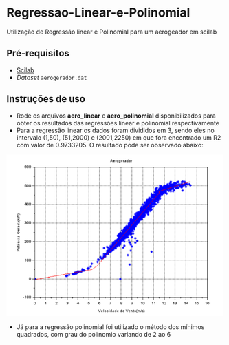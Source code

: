 # Regressao-Linear-e-Polinomial
 Utilização de Regressão linear e Polinomial para um aerogeador em scilab
## Pré-requisitos 
 - [Scilab](https://www.scilab.org/)
 - *Dataset* `aerogerador.dat`
## Instruções de uso
 - Rode os arquivos **aero_linear** e **aero_polinomial** disponibilizados para obter os resultados das regressões linear e polinomial respectivamente
 - Para a regressão linear os dados foram divididos em 3, sendo eles no intervalo (1,50), (51,2000) e (2001,2250) em que fora encontrado um R2 com valor de 0.9733205. O resultado pode ser observado abaixo:
  <img src="https://github.com/eng-flavio/Regress-o-Linear-e-Polinomial/blob/main/aerogeador1.png" alt="texto" width="700"/>
  
   - Já para a regressão polinomial foi utilizado o método dos mínimos quadrados, com grau  do polinomio variando de 2 ao 6
 
